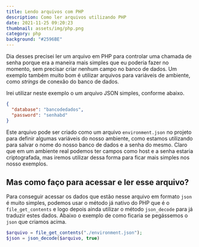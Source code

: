 ```yaml
---
title: Lendo arquivos com PHP
description: Como ler arquivos utilizando PHP
date: 2021-11-25 09:20:23
thumbnail: assets/img/php.png
category: php
background: "#2596BE"
---
```

Dia desses precisei ler um arquivo em PHP para controlar uma chamada de senha porque era a maneira mais simples que eu poderia fazer no momento, sem precisar criar nenhum campo no banco de dados. Um exemplo também muito bom é utilizar arquivos para variáveis de ambiente, como *strings* de conexão do banco de dados.

Irei utilizar neste exemplo o um arquivo JSON simples, conforme abaixo.

```json
{
  "database": "bancodedados",
  "password": "senhabd"
}
```

Este arquivo pode ser criado como um arquivo `environment.json` no projeto para definir algumas variáveis do nosso ambiente, como estamos utilizando para salvar o nome do nosso banco de dados e a senha do mesmo. Claro que em um ambiente real podemos ter campos como host e a senha estaria criptografada, mas iremos utilizar dessa forma para ficar mais simples nos nosso exemplos.

## Mas como faço para acessar e ler esse arquivo?

Para conseguir acessar os dados que estão nesse arquivo em formato `json` é muito simples, podemos usar o método já nativo do PHP que é o `file_get_contents` e logo depois ainda utilizar o método `json_decode` para já traduzir estes dados. Abaixo o exemplo de como ficaria se pegássemos o `json` que criamos acima.

```php
$arquivo = file_get_contents("./environment.json");
$json = json_decode($arquivo, true)
```